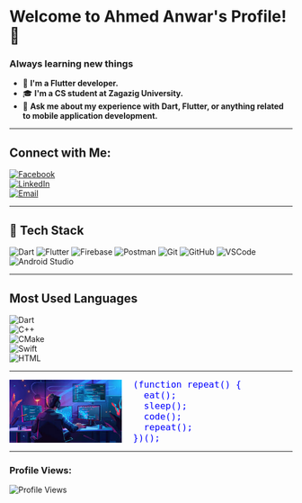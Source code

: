 # Welcome to Ahmed Anwar's Profile! 👋

### Always learning new things

- 💼 **I'm a Flutter developer.**  
- 🎓 **I'm a CS student at Zagazig University.**  
- 🔧 **Ask me about my experience with Dart, Flutter, or anything related to mobile application development.**

---

## Connect with Me:

[![Facebook](https://img.shields.io/badge/Facebook-1877F2?style=for-the-badge&logo=facebook&logoColor=white)](https://facebook.com/ahmedanwar10)  
[![LinkedIn](https://img.shields.io/badge/LinkedIn-0A66C2?style=for-the-badge&logo=linkedin&logoColor=white)](https://linkedin.com/in/ahmed-anwar10)  
[![Email](https://img.shields.io/badge/Email-ahmed,anwar.rashed10@gmail.com-D14836?style=for-the-badge&logo=gmail&logoColor=white)](mailto:ahmed,anwar.rashed10@gmail.com)


---

## 🔧 Tech Stack

![Dart](https://img.shields.io/badge/Dart-0175C2?style=for-the-badge&logo=dart&logoColor=white)
![Flutter](https://img.shields.io/badge/Flutter-02569B?style=for-the-badge&logo=flutter&logoColor=white)
![Firebase](https://img.shields.io/badge/Firebase-FFCA28?style=for-the-badge&logo=firebase&logoColor=black)
![Postman](https://img.shields.io/badge/Postman-FF6C37?style=for-the-badge&logo=postman&logoColor=white)
![Git](https://img.shields.io/badge/Git-F05032?style=for-the-badge&logo=git&logoColor=white)
![GitHub](https://img.shields.io/badge/GitHub-181717?style=for-the-badge&logo=github&logoColor=white)
![VSCode](https://img.shields.io/badge/VSCode-0078D4?style=for-the-badge&logo=visual%20studio%20code&logoColor=white)
![Android Studio](https://img.shields.io/badge/Android%20Studio-3DDC84?style=for-the-badge&logo=android%20studio&logoColor=white)

---

## Most Used Languages

![Dart](https://img.shields.io/badge/Dart-73%25-0175C2?style=for-the-badge&logo=dart&logoColor=white)  
![C++](https://img.shields.io/badge/C++-38%25-00599C?style=for-the-badge&logo=cplusplus&logoColor=white)  
![CMake](https://img.shields.io/badge/CMake-24%25-064F8C?style=for-the-badge&logo=cmake&logoColor=white)  
![Swift](https://img.shields.io/badge/Swift-12%25-FA7343?style=for-the-badge&logo=swift&logoColor=white)  
![HTML](https://img.shields.io/badge/HTML-2%25-E34F26?style=for-the-badge&logo=html5&logoColor=white)

---

<div style="display: flex; align-items: center; gap: 20px;">
    <img src="download.jpeg" alt="profile image" width="200" />
    <div style="color: blue; font-family: monospace; font-size: 16px;">
        (function repeat() { <br />
        &nbsp;&nbsp;eat(); <br />
        &nbsp;&nbsp;sleep(); <br />
        &nbsp;&nbsp;code(); <br />
        &nbsp;&nbsp;repeat(); <br />
        })();
    </div>
</div>

---

### Profile Views:

![Profile Views](https://komarev.com/ghpvc/?username=Ahmedanwar10&color=blue&style=flat-square)
